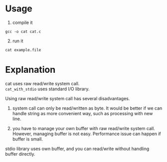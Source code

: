 
# Usage
1. compile it
```
gcc -o cat cat.c
```

2. run it
```
cat example.file
```


# Explanation
cat uses raw read/write system call.   
`cat_with_stdio` uses standard I/O library.

Using raw read/write system call has several disadvantages.
1. system call can only be read/written as byte. It would be better if we can handle string as more convenient way, such as processing with new line.

2. you have to manage your own buffer with raw read/write system call. However, managing buffer is not easy. Performance issue can happen if buffer is small.

stdio library uses own buffer, and you can read/write without handling buffer directly.
